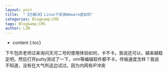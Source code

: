 ```yaml
---
layout: post
title:  "【已解决】Linux下安装Wmware虚拟机" 
categories: Blog&amp;CMS
tags: Blog&amp;CMS
author: LZN
---
```


* content
{:toc}

下午包庆老师过来询问天河二号的使用体验如何，卡不卡。我说还可以，越来越稳定吧。然后打开putty测试了一下，vim等编辑软件都不卡。传输速度怎样？我说不知道，没有在大气所这边试过。因为内网有IP冲突
